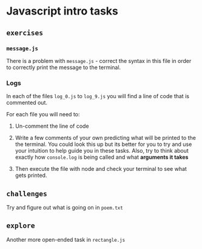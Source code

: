 # Javascript intro tasks

## `exercises`

### `message.js`

There is a problem with `message.js` - correct the syntax in this file in order to correctly print the message to the terminal.

### Logs

In each of the files `log_0.js` to `log_9.js` you will find a line of code that is commented out.

For each file you will need to:

1. Un-comment the line of code

2. Write a few comments of your own predicting what will be printed to the the terminal.
   You could look this up but its better for you to try and use your intuition to help guide you in these tasks.
   Also, try to think about exactly how `console.log` is being called and what **arguments it takes**
3. Then execute the file with node and check your terminal to see what gets printed.

## `challenges`

Try and figure out what is going on in `poem.txt`

## `explore`

Another more open-ended task in `rectangle.js`
